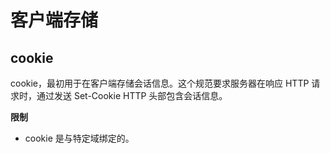 # 客户端存储 

## cookie

cookie，最初用于在客户端存储会话信息。这个规范要求服务器在响应 HTTP 请求时，通过发送 Set-Cookie HTTP 头部包含会话信息。

**限制**

- cookie 是与特定域绑定的。

